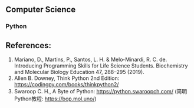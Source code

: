 ## Computer Science



### Python
## References:
1. Mariano, D., Martins, P., Santos, L. H. & Melo‐ Minardi, R. C. de. Introducing Programming Skills for Life Science Students. Biochemistry and Molecular Biology Education 47, 288–295 (2019).
2. Allen B. Downey, Think Python 2nd Edition: https://codingpy.com/books/thinkpython2/
3. Swaroop C. H., A Byte of Python: https://python.swaroopch.com/ (简明Python教程: https://bop.mol.uno/)
